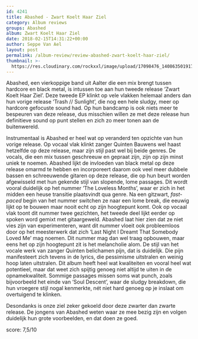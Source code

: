 ```yaml
---
id: 4241
title: Abashed - Zwart Koelt Haar Ziel
category: Album reviews
groups: Abashed
album: Zwart Koelt Haar Ziel
date: 2018-02-15T14:31:22+00:00
author: Seppe Van Ael
layout: post
permalink: /album-review/review-abashed-zwart-koelt-haar-ziel/
thumbnail: >-
  https://res.cloudinary.com/rockxxl/image/upload/17098476_1408635019170733_1857388631568286402_n.jpg
---
```

Abashed, een vierkoppige band uit Aalter die een mix brengt tussen hardcore en black metal, is intussen toe aan hun tweede release ‘Zwart Koelt Haar Ziel’. Deze tweede EP klinkt op vele vlakken helemaal anders dan hun vorige release ‘Trash // Sunlight’, die nog een hele sludgy, meer op hardcore gefocuste sound had. Op hun bandcamp is ook niets meer te bespeuren van deze release, dus misschien willen ze met deze release hun definitieve sound op punt stellen en zich zo meer tonen aan de buitenwereld.

Instrumentaal is Abashed er heel wat op veranderd ten opzichte van hun vorige release. Op vocaal vlak klinkt zanger Quinten Bauwens wel haast hetzelfde op deze release, maar zijn stijl past wel bij beide genres. De vocals, die een mix tussen geschreeuw en gepraat zijn, zijn op zijn minst uniek te noemen. Abashed lijkt de invloeden van black metal op deze release omarmd te hebben en incorporeert daarom ook veel meer dubbele bassen en schreeuwende gitaren op deze release, die op hun beurt worden afgewisseld met hun gekende stijl van slopende, lome passages. Dit wordt vooral duidelijk op het nummer ‘The Loveless Months’, waar er zich in het midden een heuse transitie plaatsvindt qua genre. Na een gitzwart, _fast-paced_ begin van het nummer switchen ze naar een lome break, die eeuwig lijkt op te bouwen maar nooit echt op zijn hoogtepunt komt. Ook op vocaal vlak toont dit nummer twee gezichten, het tweede deel lijkt eerder op spoken word gemixt met gitaargeweld. Abashed laat hier zien dat ze niet vies zijn van experimenteren, want dit nummer vloeit ook probleemloos door op het meesterwerk dat zich ‘Last Night I Dreamt That Somebody Loved Me’ mag noemen. Dit nummer mag dan wel traag opbouwen, maar eens het op zijn hoogtepunt zit is het melancholie alom. De stijl van het vocale werk van zanger Quinten belichamen pijn, dat is duidelijk. Die pijn manifesteert zich tevens in de lyrics, die pessimisme uitstralen en weinig hoop laten uitstralen. Dit album heeft heel wat kwaliteiten en vooral heel wat potentieel, maar dat weet zich spijtig genoeg niet altijd te uiten in de opnamekwaliteit. Sommige passages missen soms wat punch, zoals bijvoorbeeld het einde van ‘Soul Descent’, waar de sludgy breakdown, die hun vroegere stijl nogal kenmerkte, nét niet hard genoeg op je inslaat om overtuigend te klinken.

Desondanks is onze ziel zeker gekoeld door deze zwarter dan zwarte release. De jongens van Abashed weten waar ze mee bezig zijn en volgen duidelijk hun grote voorbeelden, en dat doen ze goed.

score: 7,5/10
